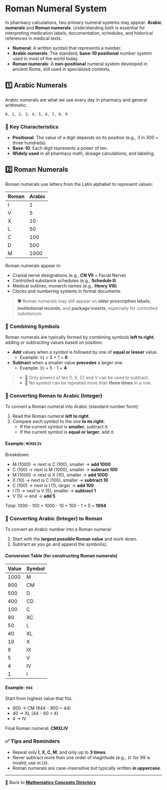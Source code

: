 # Roman Numeral System

<!-- 
## Reference

Pharmacy Calculations, 6e; Morton Publishing | Chapter 1
-->

In pharmacy calculations, two primary numeral systems may appear: **Arabic numerals** and **Roman numerals**. Understanding both is essential for interpreting medication labels, documentation, schedules, and historical references in medical texts.

- **Numeral**: A written symbol that represents a number.
- **Arabic numerals**: The standard, **base-10 positional** number system used in most of the world today.
- **Roman numerals**: A **non-positional** numeral system developed in ancient Rome, still used in specialized contexts.

## 1️⃣ Arabic Numerals

Arabic numerals are what we use every day in pharmacy and general arithmetic:

`0, 1, 2, 3, 4, 5, 6, 7, 8, 9`

### 🔑 Key Characteristics

- **Positional**: The value of a digit depends on its position (e.g., 3 in 300 = three hundreds).
- **Base-10**: Each digit represents a power of ten.
- **Widely used** in all pharmacy math, dosage calculations, and labeling.

## 2️⃣ Roman Numerals

Roman numerals use letters from the Latin alphabet to represent values:

| Roman | Arabic |
|--------|--------|
| I      | 1      |
| V      | 5      |
| X      | 10     |
| L      | 50     |
| C      | 100    |
| D      | 500    |
| M      | 1000   |

Roman numerals appear in:

- Cranial nerve designations (e.g., **CN VII** = Facial Nerve)
- Controlled substance schedules (e.g., **Schedule II**)
- Medical outlines, monarch names (e.g., **Henry VIII**)
- Clocks and numbering systems in formal documents

> 🛡️ Roman numerals may still appear on **older prescription labels**, **institutional records**, and **package inserts**, especially for controlled substances.

### 🧮 Combining Symbols

Roman numerals are typically formed by combining symbols **left to right**, adding or subtracting values based on position:

- **Add** values when a symbol is followed by one of **equal or lesser** value.
  - Example: `VI` = 5 + 1 = **6**
- **Subtract** when a smaller value **precedes** a larger one.
  - Example: `IV` = 5 - 1 = **4**

> - 🚨 Only powers of ten (I, X, C) and V can be used to subtract.
> - 🚨 No symbol can be repeated more than **three times** in a row.

### 🔁 Converting Roman to Arabic (Integer)

To convert a Roman numeral into Arabic (standard number form):

1. Read the Roman numeral **left to right**.
2. Compare each symbol to the one **to its right**:
   - If the current symbol is **smaller**, subtract it.
   - If the current symbol is **equal or larger**, add it.

#### Example: `MCMXCIV`

Breakdown:

- M (1000) → next is C (100), smaller → **add 1000**
- C (100) → next is M (1000), smaller → **subtract 100**
- M (1000) → next is X (10), smaller → **add 1000**
- X (10) → next is C (100), smaller → **subtract 10**
- C (100) → next is I (1), larger → **add 100**
- I (1) → next is V (5), smaller → **subtract 1**
- V (5) → end → **add 5**

Total: 1000 - 100 + 1000 - 10 + 100 - 1 + 5 = **1994**

### 🔁 Converting Arabic (Integer) to Roman

To convert an Arabic number into a Roman numeral:

1. Start with the **largest possible Roman value** and work down.
2. Subtract as you go and append the symbol(s).

#### Conversion Table (for constructing Roman numerals)

| Value | Symbol |
|--------|--------|
| 1000  | M      |
| 900   | CM     |
| 500   | D      |
| 400   | CD     |
| 100   | C      |
| 90    | XC     |
| 50    | L      |
| 40    | XL     |
| 10    | X      |
| 9     | IX     |
| 5     | V      |
| 4     | IV     |
| 1     | I      |

#### Example: `944`

Start from highest value that fits:

- 900 → CM (944 - 900 = 44)
- 40 → XL (44 - 40 = 4)
- 4 → IV

Final Roman numeral: **CMXLIV**

### ✅ Tips and Reminders

- Repeat only **I, X, C, M**, and only up to **3 times**.
- Never subtract more than one order of magnitude (e.g., `IC` for 99 is invalid; use `XCIX`).
- Roman numerals are case-insensitive but typically written **in uppercase**.

---

🔗 Back to [**Mathematics Concepts Directory**](./readme.md)
